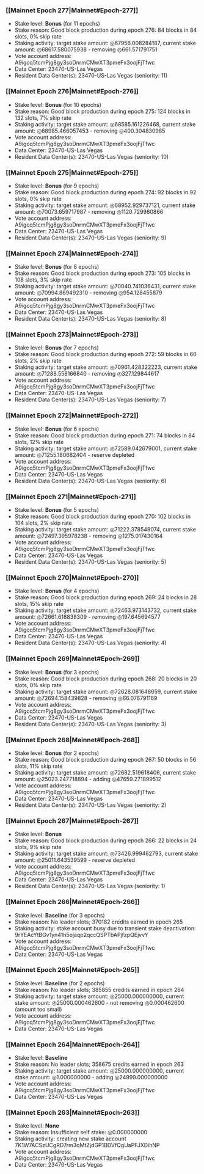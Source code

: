 ### [[Mainnet Epoch 277|Mainnet#Epoch-277]]
* Stake level: **Bonus** (for 11 epochs)
* Stake reason: Good block production during epoch 276: 84 blocks in 84 slots, 0% skip rate
* Staking activity: target stake amount: ◎67956.008284187, current stake amount: ◎68617.580075938 - removing ◎661.571791751
* Vote account address: A9igcq5tcmPjg8gy3soDnrmCMwXT3pmeFx3oojFjTfwc
* Data Center: 23470-US-Las Vegas
* Resident Data Center(s): 23470-US-Las Vegas (seniority: 11)
### [[Mainnet Epoch 276|Mainnet#Epoch-276]]
* Stake level: **Bonus** (for 10 epochs)
* Stake reason: Good block production during epoch 275: 124 blocks in 132 slots, 7% skip rate
* Staking activity: target stake amount: ◎68585.161226468, current stake amount: ◎68985.466057453 - removing ◎400.304830985
* Vote account address: A9igcq5tcmPjg8gy3soDnrmCMwXT3pmeFx3oojFjTfwc
* Data Center: 23470-US-Las Vegas
* Resident Data Center(s): 23470-US-Las Vegas (seniority: 10)
### [[Mainnet Epoch 275|Mainnet#Epoch-275]]
* Stake level: **Bonus** (for 9 epochs)
* Stake reason: Good block production during epoch 274: 92 blocks in 92 slots, 0% skip rate
* Staking activity: target stake amount: ◎68952.929737121, current stake amount: ◎70073.659717987 - removing ◎1120.729980866
* Vote account address: A9igcq5tcmPjg8gy3soDnrmCMwXT3pmeFx3oojFjTfwc
* Data Center: 23470-US-Las Vegas
* Resident Data Center(s): 23470-US-Las Vegas (seniority: 9)
### [[Mainnet Epoch 274|Mainnet#Epoch-274]]
* Stake level: **Bonus** (for 8 epochs)
* Stake reason: Good block production during epoch 273: 105 blocks in 108 slots, 3% skip rate
* Staking activity: target stake amount: ◎70040.741036431, current stake amount: ◎70994.869492310 - removing ◎954.128455879
* Vote account address: A9igcq5tcmPjg8gy3soDnrmCMwXT3pmeFx3oojFjTfwc
* Data Center: 23470-US-Las Vegas
* Resident Data Center(s): 23470-US-Las Vegas (seniority: 8)
### [[Mainnet Epoch 273|Mainnet#Epoch-273]]
* Stake level: **Bonus** (for 7 epochs)
* Stake reason: Good block production during epoch 272: 59 blocks in 60 slots, 2% skip rate
* Staking activity: target stake amount: ◎70961.428322223, current stake amount: ◎71288.558166840 - removing ◎327.129844617
* Vote account address: A9igcq5tcmPjg8gy3soDnrmCMwXT3pmeFx3oojFjTfwc
* Data Center: 23470-US-Las Vegas
* Resident Data Center(s): 23470-US-Las Vegas (seniority: 7)
### [[Mainnet Epoch 272|Mainnet#Epoch-272]]
* Stake level: **Bonus** (for 6 epochs)
* Stake reason: Good block production during epoch 271: 74 blocks in 84 slots, 12% skip rate
* Staking activity: target stake amount: ◎72589.042679001, current stake amount: ◎71255.180682404 - reserve depleted
* Vote account address: A9igcq5tcmPjg8gy3soDnrmCMwXT3pmeFx3oojFjTfwc
* Data Center: 23470-US-Las Vegas
* Resident Data Center(s): 23470-US-Las Vegas (seniority: 6)
### [[Mainnet Epoch 271|Mainnet#Epoch-271]]
* Stake level: **Bonus** (for 5 epochs)
* Stake reason: Good block production during epoch 270: 102 blocks in 104 slots, 2% skip rate
* Staking activity: target stake amount: ◎71222.378548074, current stake amount: ◎72497.395978238 - removing ◎1275.017430164
* Vote account address: A9igcq5tcmPjg8gy3soDnrmCMwXT3pmeFx3oojFjTfwc
* Data Center: 23470-US-Las Vegas
* Resident Data Center(s): 23470-US-Las Vegas (seniority: 5)
### [[Mainnet Epoch 270|Mainnet#Epoch-270]]
* Stake level: **Bonus** (for 4 epochs)
* Stake reason: Good block production during epoch 269: 24 blocks in 28 slots, 15% skip rate
* Staking activity: target stake amount: ◎72463.973143732, current stake amount: ◎72661.618838309 - removing ◎197.645694577
* Vote account address: A9igcq5tcmPjg8gy3soDnrmCMwXT3pmeFx3oojFjTfwc
* Data Center: 23470-US-Las Vegas
* Resident Data Center(s): 23470-US-Las Vegas (seniority: 4)
### [[Mainnet Epoch 269|Mainnet#Epoch-269]]
* Stake level: **Bonus** (for 3 epochs)
* Stake reason: Good block production during epoch 268: 20 blocks in 20 slots, 0% skip rate
* Staking activity: target stake amount: ◎72628.081648659, current stake amount: ◎72694.158439828 - removing ◎66.076791169
* Vote account address: A9igcq5tcmPjg8gy3soDnrmCMwXT3pmeFx3oojFjTfwc
* Data Center: 23470-US-Las Vegas
* Resident Data Center(s): 23470-US-Las Vegas (seniority: 3)
### [[Mainnet Epoch 268|Mainnet#Epoch-268]]
* Stake level: **Bonus** (for 2 epochs)
* Stake reason: Good block production during epoch 267: 50 blocks in 56 slots, 11% skip rate
* Staking activity: target stake amount: ◎72682.519618406, current stake amount: ◎25023.247718894 - adding ◎47659.271899512
* Vote account address: A9igcq5tcmPjg8gy3soDnrmCMwXT3pmeFx3oojFjTfwc
* Data Center: 23470-US-Las Vegas
* Resident Data Center(s): 23470-US-Las Vegas (seniority: 2)
### [[Mainnet Epoch 267|Mainnet#Epoch-267]]
* Stake level: **Bonus**
* Stake reason: Good block production during epoch 266: 22 blocks in 24 slots, 9% skip rate
* Staking activity: target stake amount: ◎73426.999462793, current stake amount: ◎25011.643539599 - reserve depleted
* Vote account address: A9igcq5tcmPjg8gy3soDnrmCMwXT3pmeFx3oojFjTfwc
* Data Center: 23470-US-Las Vegas
* Resident Data Center(s): 23470-US-Las Vegas (seniority: 1)
### [[Mainnet Epoch 266|Mainnet#Epoch-266]]
* Stake level: **Baseline** (for 3 epochs)
* Stake reason: No leader slots; 370182 credits earned in epoch 265
* Staking activity: stake account busy due to transient stake deactivation: 9rYEAcYtBGv1yn41h5ojaqp2qccQSPTbAPjfzpQEjvvY
* Vote account address: A9igcq5tcmPjg8gy3soDnrmCMwXT3pmeFx3oojFjTfwc
* Data Center: 23470-US-Las Vegas
### [[Mainnet Epoch 265|Mainnet#Epoch-265]]
* Stake level: **Baseline** (for 2 epochs)
* Stake reason: No leader slots; 385855 credits earned in epoch 264
* Staking activity: target stake amount: ◎25000.000000000, current stake amount: ◎25000.000462600 - not removing ◎0.000462600 (amount too small)
* Vote account address: A9igcq5tcmPjg8gy3soDnrmCMwXT3pmeFx3oojFjTfwc
* Data Center: 23470-US-Las Vegas
### [[Mainnet Epoch 264|Mainnet#Epoch-264]]
* Stake level: **Baseline**
* Stake reason: No leader slots; 358675 credits earned in epoch 263
* Staking activity: target stake amount: ◎25000.000000000, current stake amount: ◎1.000000000 - adding ◎24999.000000000
* Vote account address: A9igcq5tcmPjg8gy3soDnrmCMwXT3pmeFx3oojFjTfwc
* Data Center: 23470-US-Las Vegas
### [[Mainnet Epoch 263|Mainnet#Epoch-263]]
* Stake level: **None**
* Stake reason: Insufficient self stake: ◎0.000000000
* Staking activity: creating new stake account 7K1W7ACSzUCgRD7rm3qMtZjdGP1BDVfQgUaPFJXDihNP
* Vote account address: A9igcq5tcmPjg8gy3soDnrmCMwXT3pmeFx3oojFjTfwc
* Data Center: 23470-US-Las Vegas